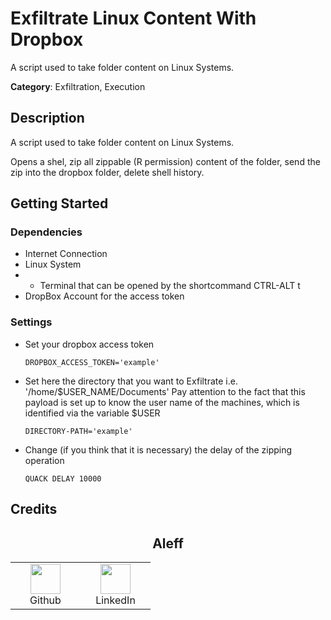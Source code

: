 # Exfiltrate Linux Content With Dropbox

A script used to take folder content on Linux Systems.

**Category**: Exfiltration, Execution

## Description

A script used to take folder content on Linux Systems.

Opens a shel, zip all zippable (R permission) content of the folder, send the zip into the dropbox folder, delete shell history.

## Getting Started

### Dependencies

* Internet Connection
* Linux System
* * Terminal that can be opened by the shortcommand CTRL-ALT t
* DropBox Account for the access token

### Settings

* Set your dropbox access token

    ```shell
    DROPBOX_ACCESS_TOKEN='example'
    ```

* Set here the directory that you want to Exfiltrate i.e. '/home/$USER_NAME/Documents' Pay attention to the fact that this payload is set up to know the user name of the machines, which is identified via the variable $USER

    ```shell
    DIRECTORY-PATH='example'
    ```

* Change (if you think that it is necessary) the delay of the zipping operation

    ```plaintext
    QUACK DELAY 10000
    ```

## Credits

<h2 align="center">Aleff</h2>
<div align=center>
<table>
  <tr>
    <td align="center" width="96">
      <a href="https://github.com/aleff-github">
        <img src=https://github.com/aleff-github/aleff-github/blob/main/img/github.png?raw=true width="48" height="48" />
      </a>
      <br>Github
    </td>
    <td align="center" width="96">
      <a href="https://www.linkedin.com/in/alessandro-greco-aka-aleff/">
        <img src=https://github.com/aleff-github/aleff-github/blob/main/img/linkedin.png?raw=true width="48" height="48" />
      </a>
      <br>LinkedIn
    </td>
  </tr>
</table>
</div>